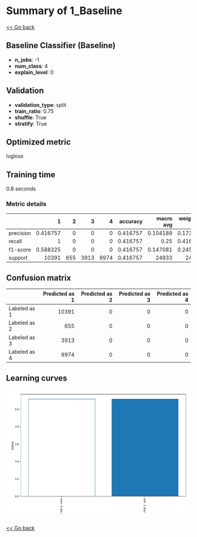 # Summary of 1_Baseline

[<< Go back](../README.md)


## Baseline Classifier (Baseline)
- **n_jobs**: -1
- **num_class**: 4
- **explain_level**: 0

## Validation
 - **validation_type**: split
 - **train_ratio**: 0.75
 - **shuffle**: True
 - **stratify**: True

## Optimized metric
logloss

## Training time

0.8 seconds

### Metric details
|           |            1 |   2 |    3 |    4 |   accuracy |    macro avg |   weighted avg |   logloss |
|:----------|-------------:|----:|-----:|-----:|-----------:|-------------:|---------------:|----------:|
| precision |     0.416757 |   0 |    0 |    0 |   0.416757 |     0.104189 |       0.173686 |   1.11752 |
| recall    |     1        |   0 |    0 |    0 |   0.416757 |     0.25     |       0.416757 |   1.11752 |
| f1-score  |     0.588325 |   0 |    0 |    0 |   0.416757 |     0.147081 |       0.245189 |   1.11752 |
| support   | 10391        | 655 | 3913 | 9974 |   0.416757 | 24933        |   24933        |   1.11752 |


## Confusion matrix
|              |   Predicted as 1 |   Predicted as 2 |   Predicted as 3 |   Predicted as 4 |
|:-------------|-----------------:|-----------------:|-----------------:|-----------------:|
| Labeled as 1 |            10391 |                0 |                0 |                0 |
| Labeled as 2 |              655 |                0 |                0 |                0 |
| Labeled as 3 |             3913 |                0 |                0 |                0 |
| Labeled as 4 |             9974 |                0 |                0 |                0 |

## Learning curves
![Learning curves](learning_curves.png)

[<< Go back](../README.md)
